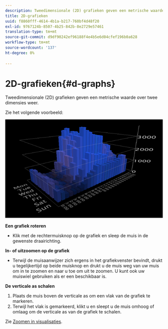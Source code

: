 ```yaml
---
description: Tweedimensionale (2D) grafieken geven een metrische waarde over twee dimensies weer.
title: 2D-grafieken
uuid: f8860fff-4614-4b1a-b217-760bf4d48f20
exl-id: 9767124b-8507-4b25-842b-8e2729e57461
translation-type: tm+mt
source-git-commit: d9df90242ef96188f4e4b5e6d04cfef196b0a628
workflow-type: tm+mt
source-wordcount: '137'
ht-degree: 0%

---
```


# 2D-grafieken{#d-graphs}

Tweedimensionale (2D) grafieken geven een metrische waarde over twee dimensies weer.

Zie het volgende voorbeeld:

![](assets/vis_2DGraph.png)

**Een grafiek roteren**

* Klik met de rechtermuisknop op de grafiek en sleep de muis in de gewenste draairichting.

**In- of uitzoomen op de grafiek**

* Terwijl de muisaanwijzer zich ergens in het grafiekvenster bevindt, drukt u tegelijkertijd op beide muisknop en drukt u de muis weg van uw muis om in te zoomen en naar u toe om uit te zoomen. U kunt ook uw muiswiel gebruiken als er een beschikbaar is.

**De verticale as schalen**

1. Plaats de muis boven de verticale as om een vlak van de grafiek te markeren.
1. Terwijl het vlak is gemarkeerd, klikt u en sleept u de muis omhoog of omlaag om de verticale as van de grafiek te schalen.

Zie [Zoomen in visualisaties](../../../../home/c-get-started/c-vis/c-zoom-vis.md#concept-7e33670bb5344f78a316f1a84cc20530).
